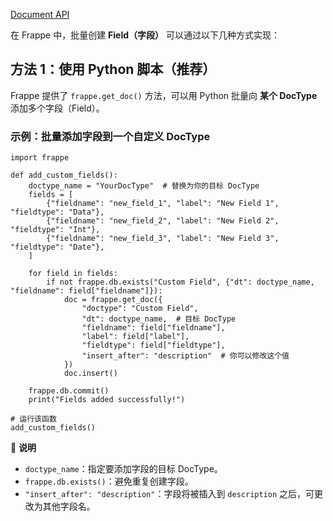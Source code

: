 

[Document API](https://docs.frappe.io/framework/user/en/api/document)



在 Frappe 中，批量创建 **Field（字段）** 可以通过以下几种方式实现：


## **方法 1：使用 Python 脚本（推荐）**

Frappe 提供了 `frappe.get_doc()` 方法，可以用 Python 批量向 **某个 DocType** 添加多个字段（Field）。

### **示例：批量添加字段到一个自定义 DocType**

```
import frappe

def add_custom_fields():
    doctype_name = "YourDocType"  # 替换为你的目标 DocType
    fields = [
        {"fieldname": "new_field_1", "label": "New Field 1", "fieldtype": "Data"},
        {"fieldname": "new_field_2", "label": "New Field 2", "fieldtype": "Int"},
        {"fieldname": "new_field_3", "label": "New Field 3", "fieldtype": "Date"},
    ]

    for field in fields:
        if not frappe.db.exists("Custom Field", {"dt": doctype_name, "fieldname": field["fieldname"]}):
            doc = frappe.get_doc({
                "doctype": "Custom Field",
                "dt": doctype_name,  # 目标 DocType
                "fieldname": field["fieldname"],
                "label": field["label"],
                "fieldtype": field["fieldtype"],
                "insert_after": "description"  # 你可以修改这个值
            })
            doc.insert()
    
    frappe.db.commit()
    print("Fields added successfully!")

# 运行该函数
add_custom_fields()
```

📌 **说明**

- `doctype_name`：指定要添加字段的目标 DocType。
- `frappe.db.exists()`：避免重复创建字段。
- `"insert_after": "description"`：字段将被插入到 `description` 之后，可更改为其他字段名。